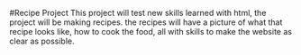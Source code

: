#Recipe Project
This project will test new skills learned with html, the project will be making recipes. the recipes will have a picture of what that recipe looks like, how to cook the food, all with skills to make the website as clear as possible.
